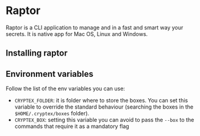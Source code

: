# Raptor
Raptor is a CLI application to manage and in a fast and smart way your secrets. It is native app for Mac OS, Linux and Windows.

## Installing raptor

## Environment variables
Follow the list of the env variables you can use:
- `CRYPTEX_FOLDER`: it is folder where to store the boxes. You can set this variable to override the standard behaviour (searching the boxes in the `$HOME/.cryptex/boxes` folder).
- `CRYPTEX_BOX`: setting this variable you can avoid to pass the `--box` to the commands that require it as a mandatory flag
